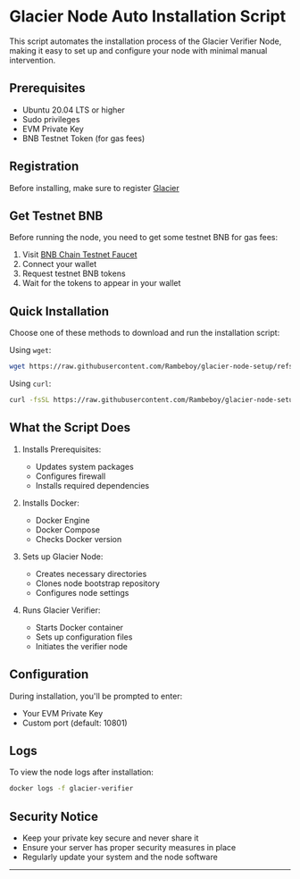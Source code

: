 # Glacier Node Auto Installation Script

This script automates the installation process of the Glacier Verifier Node, making it easy to set up and configure your node with minimal manual intervention.

## Prerequisites

- Ubuntu 20.04 LTS or higher
- Sudo privileges
- EVM Private Key
- BNB Testnet Token (for gas fees)

## Registration

Before installing, make sure to register [Glacier](https://www.glacier.io/points/?inviter=0xfFd16F9afc8A5465Ee3A8e3bc96AD2Fb05261a01)

## Get Testnet BNB

Before running the node, you need to get some testnet BNB for gas fees:

1. Visit [BNB Chain Testnet Faucet](https://www.bnbchain.org/en/testnet-faucet)
2. Connect your wallet
3. Request testnet BNB tokens
4. Wait for the tokens to appear in your wallet

## Quick Installation

Choose one of these methods to download and run the installation script:

Using `wget`:

```bash
wget https://raw.githubusercontent.com/Rambeboy/glacier-node-setup/refs/heads/main/setup.sh && chmod +x setup.sh && sudo ./setup.sh
```

Using `curl`:

```bash
curl -fsSL https://raw.githubusercontent.com/Rambeboy/glacier-node-setup/refs/heads/main/setup.sh -o setup.sh && chmod +x setup.sh && sudo ./setup.sh
```

## What the Script Does

1. Installs Prerequisites:

   - Updates system packages
   - Configures firewall
   - Installs required dependencies

2. Installs Docker:

   - Docker Engine
   - Docker Compose
   - Checks Docker version

3. Sets up Glacier Node:

   - Creates necessary directories
   - Clones node bootstrap repository
   - Configures node settings

4. Runs Glacier Verifier:
   - Starts Docker container
   - Sets up configuration files
   - Initiates the verifier node

## Configuration

During installation, you'll be prompted to enter:

- Your EVM Private Key
- Custom port (default: 10801)

## Logs

To view the node logs after installation:

```bash
docker logs -f glacier-verifier
```

## Security Notice

- Keep your private key secure and never share it
- Ensure your server has proper security measures in place
- Regularly update your system and the node software

---
